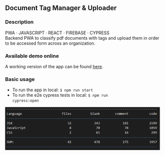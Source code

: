 ## Document Tag Manager & Uploader

### Description

PWA · JAVASCRIPT · REACT · FIREBASE · CYPRESS  
Backend PWA to classify pdf documents with tags and upload them in order to be accessed form across an organization.

### Available demo online

A working version of the app can be found <a href="https://press-uploader-demo.web.app/" target="_blank">here</a>.

### Basic usage

- To run the app in local: <code>$ npm run start</code>
- To run the e2e cypress tests in local: <code>$ npm run cypress:open</code>

![alt text](https://github.com/c1b3rt00lk1t/press-uploader-prototype/blob/demo/images/cloc_stats.png?raw=true)

